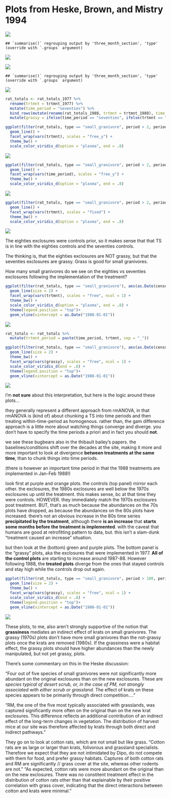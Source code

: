Plots from Heske, Brown, and Mistry 1994
================

![](thirteen_years_lags_files/figure-gfm/unnamed-chunk-1-1.png)<!-- -->

    ## `summarise()` regrouping output by 'three_month_section', 'type' (override with `.groups` argument)

![](thirteen_years_lags_files/figure-gfm/unnamed-chunk-1-2.png)<!-- -->

![](thirteen_years_lags_files/figure-gfm/unnamed-chunk-2-1.png)<!-- -->

    ## `summarise()` regrouping output by 'three_month_section', 'type' (override with `.groups` argument)

![](thirteen_years_lags_files/figure-gfm/unnamed-chunk-2-2.png)<!-- -->

``` r
rat_totals <- rat_totals_1977 %>%
  rename(trtmnt = trtmnt_1977) %>%
  mutate(time_period = "seventies") %>%
  bind_rows(mutate(rename(rat_totals_1988, trtmnt = trtmnt_1988), time_period = "eighties")) %>%
  mutate(grassy = ifelse(time_period == "seventies", ifelse(trtmnt == "exclosure", TRUE, FALSE), FALSE))

ggplot(filter(rat_totals, type == "small_granivore", period > 2, period < 117), aes(period, nind, color = grassy)) +
  geom_line() +
  facet_wrap(vars(trtmnt), scales = "free_y") +
  theme_bw() +
  scale_color_viridis_d(option = "plasma", end = .8)
```

![](thirteen_years_lags_files/figure-gfm/unnamed-chunk-3-1.png)<!-- -->

``` r
ggplot(filter(rat_totals, type == "small_granivore", period > 2, period < 117), aes(period, nind, color = trtmnt)) +
  geom_line() +
  facet_wrap(vars(time_period), scales = "free_y") +
  theme_bw() +
  scale_color_viridis_d(option = "plasma", end = .8)
```

![](thirteen_years_lags_files/figure-gfm/unnamed-chunk-3-2.png)<!-- -->

``` r
ggplot(filter(rat_totals, type == "small_granivore", period > 2, period < 117), aes(period, nind, color = time_period)) +
  geom_line() +
  facet_wrap(vars(trtmnt), scales = "fixed") +
  theme_bw() +
  scale_color_viridis_d(option = "plasma", end = .8)
```

![](thirteen_years_lags_files/figure-gfm/unnamed-chunk-3-3.png)<!-- -->

The eighties exclosures were controls prior, so it makes sense that that
TS is in line with the eighties controls and the seventies controls.

The thinking is, that the eighties exclosures are NOT grassy, but that
the seventies exclosures are grassy. Grass is good for small granivores.

How many small granivores do we see on the eighties vs seventies
exclosures following the implementation of the treatment?

``` r
ggplot(filter(rat_totals, type == "small_granivore"), aes(as.Date(censusdate), nind, color = time_period)) +
  geom_line(size = 2) +
  facet_wrap(vars(trtmnt), scales = "free", ncol = 1) +
  theme_bw() +
  scale_color_viridis_d(option = "plasma", end = .8) +
  theme(legend.position = "top")+
  geom_vline(xintercept = as.Date("1988-01-01"))
```

![](thirteen_years_lags_files/figure-gfm/unnamed-chunk-4-1.png)<!-- -->

``` r
rat_totals <- rat_totals %>%
  mutate(trtmnt_period = paste(time_period, trtmnt, sep = "_"))

ggplot(filter(rat_totals, type == "small_granivore"), aes(as.Date(censusdate), nind, color= trtmnt, group = trtmnt_period)) +
  geom_line(size = 2) +
  theme_bw() +
  facet_wrap(vars(grassy), scales = "free", ncol = 1) +
  scale_color_viridis_d(end = .8) +
  theme(legend.position = "top")+
  geom_vline(xintercept = as.Date("1988-01-01"))
```

![](thirteen_years_lags_files/figure-gfm/unnamed-chunk-4-2.png)<!-- -->

I’m **not sure** about this interpretation, but here is the logic around
these plots…

they generally represent a different approach from rmANOVA, in that
rmANOVA is (kind of) about chunking a TS into time periods and then
treating within-time-period as homogenous. rather than, the gam
difference approach is a little more about watching things converge and
diverge. you don’t have to specify the time periods a priori and in fact
you should **not**.

we see these bugbears also in the thibault bailey’s papers. the
baselines/conditions shift over the decades at the site, making it more
and more important to look at divergence **between treatments at the
same time**, than to chunk things into time periods.

(there is however an important time period in that the 1988 treatments
are implemented in Jan-Feb 1988\!)

look first at purple and orange plots. the controls (top panel) mirror
each other. the exclosures, the 1980s exclosures are well below the
1970s exclosures up until the treatment. this makes sense, bc at that
time they were controls. HOWEVER. they immediately match the 1970s
exclosures post treatment. BUT, that’s as much because the abundances on
the 70s plots have dropped, as because the abundances on the 80s plots
have increased. there’s not an obvious increase in the 80s time series
**precipitated by the treatment**, although there **is an increase**
that **starts some months before the treatment is implemented**. with
the caveat that humans are good at retrofitting pattern to data, but.
this isn’t a slam-dunk “treatment caused an increase” situation.

but then look at the (bottom) green and purple plots. The bottom panel
is the “grassy” plots, aka the exclosures that were implemented in 1977.
**All of the control plots** are starting to increase around 1987-88.
However following 1988, the **treated plots** diverge from the ones that
stayed controls and stay high while the controls drop out again.

``` r
ggplot(filter(rat_totals, type == "small_granivore", period > 100, period < 155), aes(as.Date(censusdate), nind, color= trtmnt, group = trtmnt_period)) +
  geom_line(size = 2) +
  theme_bw() +
  facet_wrap(vars(grassy), scales = "free", ncol = 1) +
  scale_color_viridis_d(end = .8) +
  theme(legend.position = "top")+
  geom_vline(xintercept = as.Date("1988-01-01"))
```

![](thirteen_years_lags_files/figure-gfm/unnamed-chunk-5-1.png)<!-- -->

These plots, to me, also aren’t strongly supportive of the notion that
**grassiness** mediates an indirect effect of krats on small granivores.
The grassy (1970s) plots don’t have more small granivores than the
not-grassy plots once the krats are removed (1980s). If the grassiness
were a habitat effect, the grassy plots should have higher abundances
than the newly manipulated, but not yet grassy, plots.

There’s some commentary on this in the Heske discussion:

“Four out of five species of small granivores were not significantly
more abundant on the original exclosures than on the new exclosures.
These are *species typical of desert scrub, or, in the case of PM, not
strongly associated with either scrub or grassland.* The effect of krats
on these species appears to be primarily through direct competition….”

“RM, the one of the five most typically associated with grasslands, was
captured significantly more often on the original than on the new krat
exclosures. This difference reflects an additional contribution of an
indirect effect of the long-term changes in vegetation. The distribution
of harvest mice at our site was therefore affected by krats through both
direct and indirect pathways.”

They go on to look at cotton rats, which are not small but like grass.
“Cotton rats are as large or larger than krats, folivorous and
grassland specialists. Therefore we expect that they are not intimidated
by Dipo, do not compete with them for food, and prefer grassy habitats.
Captures of both cotton rats and RM are significantly // grass cover at
the site, whereas other rodents are not.” “As expected, cotton rats were
more abundant on the original than on the new exclosures. There was no
constitent treatment effect in the distribution of cotton rats other
than that explainable by their positive correlation with grass cover,
indicating that the direct interactions between cotton and krats were
minimal.”
